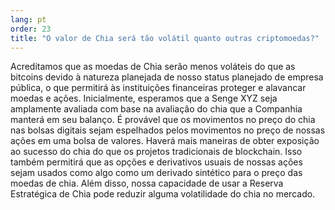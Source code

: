 ```yaml
---
lang: pt
order: 23
title: "O valor de Chia será tão volátil quanto outras criptomoedas?"
---
```


Acreditamos que as moedas de Chia serão menos voláteis do que as bitcoins devido à natureza planejada de nosso status planejado de empresa pública, o que permitirá às instituições financeiras proteger e alavancar moedas e ações. Inicialmente, esperamos que a Senge XYZ seja amplamente avaliada com base na avaliação do chia que a Companhia manterá em seu balanço. É provável que os movimentos no preço do chia nas bolsas digitais sejam espelhados pelos movimentos no preço de nossas ações em uma bolsa de valores. Haverá mais maneiras de obter exposição ao sucesso do chia do que os projetos tradicionais de blockchain. Isso também permitirá que as opções e derivativos usuais de nossas ações sejam usados como algo como um derivado sintético para o preço das moedas de chia. Além disso, nossa capacidade de usar a Reserva Estratégica de Chia pode reduzir alguma volatilidade do chia no mercado.
